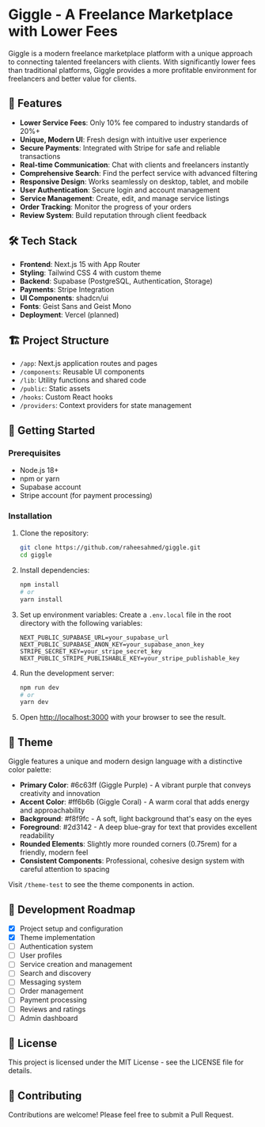 # Giggle - A Freelance Marketplace with Lower Fees

Giggle is a modern freelance marketplace platform with a unique approach to connecting talented freelancers with clients. With significantly lower fees than traditional platforms, Giggle provides a more profitable environment for freelancers and better value for clients.

## 🚀 Features

- **Lower Service Fees**: Only 10% fee compared to industry standards of 20%+
- **Unique, Modern UI**: Fresh design with intuitive user experience
- **Secure Payments**: Integrated with Stripe for safe and reliable transactions
- **Real-time Communication**: Chat with clients and freelancers instantly
- **Comprehensive Search**: Find the perfect service with advanced filtering
- **Responsive Design**: Works seamlessly on desktop, tablet, and mobile
- **User Authentication**: Secure login and account management
- **Service Management**: Create, edit, and manage service listings
- **Order Tracking**: Monitor the progress of your orders
- **Review System**: Build reputation through client feedback

## 🛠️ Tech Stack

- **Frontend**: Next.js 15 with App Router
- **Styling**: Tailwind CSS 4 with custom theme
- **Backend**: Supabase (PostgreSQL, Authentication, Storage)
- **Payments**: Stripe Integration
- **UI Components**: shadcn/ui
- **Fonts**: Geist Sans and Geist Mono
- **Deployment**: Vercel (planned)

## 🏗️ Project Structure

- `/app`: Next.js application routes and pages
- `/components`: Reusable UI components
- `/lib`: Utility functions and shared code
- `/public`: Static assets
- `/hooks`: Custom React hooks
- `/providers`: Context providers for state management

## 🚦 Getting Started

### Prerequisites

- Node.js 18+
- npm or yarn
- Supabase account
- Stripe account (for payment processing)

### Installation

1. Clone the repository:

   ```bash
   git clone https://github.com/raheesahmed/giggle.git
   cd giggle
   ```

2. Install dependencies:

   ```bash
   npm install
   # or
   yarn install
   ```

3. Set up environment variables:
   Create a `.env.local` file in the root directory with the following variables:

   ```
   NEXT_PUBLIC_SUPABASE_URL=your_supabase_url
   NEXT_PUBLIC_SUPABASE_ANON_KEY=your_supabase_anon_key
   STRIPE_SECRET_KEY=your_stripe_secret_key
   NEXT_PUBLIC_STRIPE_PUBLISHABLE_KEY=your_stripe_publishable_key
   ```

4. Run the development server:

   ```bash
   npm run dev
   # or
   yarn dev
   ```

5. Open [http://localhost:3000](http://localhost:3000) with your browser to see the result.

## 🎨 Theme

Giggle features a unique and modern design language with a distinctive color palette:

- **Primary Color**: #6c63ff (Giggle Purple) - A vibrant purple that conveys creativity and innovation
- **Accent Color**: #ff6b6b (Giggle Coral) - A warm coral that adds energy and approachability
- **Background**: #f8f9fc - A soft, light background that's easy on the eyes
- **Foreground**: #2d3142 - A deep blue-gray for text that provides excellent readability
- **Rounded Elements**: Slightly more rounded corners (0.75rem) for a friendly, modern feel
- **Consistent Components**: Professional, cohesive design system with careful attention to spacing

Visit `/theme-test` to see the theme components in action.

## 📝 Development Roadmap

- [x] Project setup and configuration
- [x] Theme implementation
- [ ] Authentication system
- [ ] User profiles
- [ ] Service creation and management
- [ ] Search and discovery
- [ ] Messaging system
- [ ] Order management
- [ ] Payment processing
- [ ] Reviews and ratings
- [ ] Admin dashboard

## 📄 License

This project is licensed under the MIT License - see the LICENSE file for details.

## 🤝 Contributing

Contributions are welcome! Please feel free to submit a Pull Request.
